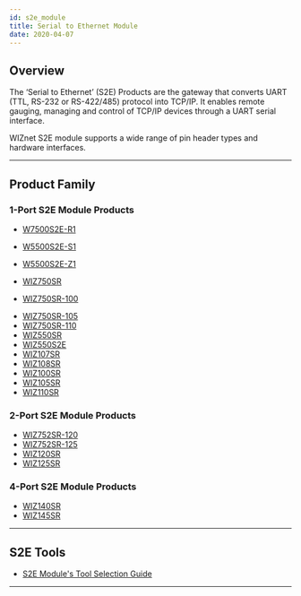 ```yaml
---
id: s2e_module
title: Serial to Ethernet Module
date: 2020-04-07
---
```


## Overview

The ‘Serial to Ethernet’ (S2E) Products are the gateway that converts
UART (TTL, RS-232 or RS-422/485) protocol into TCP/IP. It enables remote
gauging, managing and control of TCP/IP devices through a UART serial
interface.

WIZnet S2E module supports a wide range of pin header types and hardware
interfaces.

-----


## Product Family

### 1-Port S2E Module Products

  - [W7500S2E-R1](W7500S2E-R1/W7500S2E-R1.md)
  - [W5500S2E-S1](W5500S2E-S1/W5500S2E-S1.md)
  - [W5500S2E-Z1](W5500S2E-Z1/W5500S2E-Z1.md)



  - [WIZ750SR](WIZ750SR/WIZ750SR.md)
  - [WIZ750SR-100](WIZ750SR-1xx-Series/WIZ750SR-100/WIZ750SR-100.md)




* [WIZ750SR-105](WIZ750SR-1xx-Series/WIZ750SR-105/WIZ750SR-105.md)
* [WIZ750SR-110](WIZ750SR-1xx-Series/WIZ750SR-110/WIZ750SR-110.md)
* [WIZ550SR](WIZ550SR/WIZ550SR.md)
* [WIZ550S2E](WIZ550S2E/WIZ550S2E.md)
* [WIZ107SR](WIZ107SR/wiz107sr.md)
* [WIZ108SR](WIZ108SR/wiz108sr.md)
* [WIZ100SR](WIZ100SR/wiz100sr.md)
* [WIZ105SR](WIZ105SR/wiz105sr.md)
* [WIZ110SR](WIZ110SR/wiz110sr.md)


### 2-Port S2E Module Products

  - [WIZ752SR-120](WIZ752SR-12x-Series/WIZ752SR-120/WIZ752SR-120.md)
  - [WIZ752SR-125](WIZ752SR-12x-Series/WIZ752SR-125/wiz752sr_125)
  - [WIZ120SR](WIZ120SR/wiz120sr.md)
  - [WIZ125SR](WIZ125SR/wiz125sr.md)

### 4-Port S2E Module Products

  - [WIZ140SR](WIZ140SR/wiz140sr.md)
  - [WIZ145SR](WIZ145SR/wiz145sr.md)

-----


## S2E Tools

  - [S2E Module's Tool Selection Guide](serial_to_ethernet_guide)

-----
